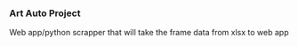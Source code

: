 <h3>Art Auto Project</h3>
<p>
Web app/python scrapper that will take the frame data from xlsx to web app
</p>
